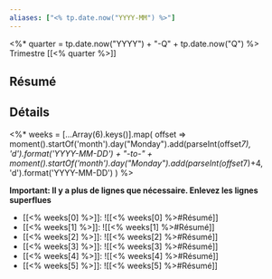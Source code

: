 ```yaml
---
aliases: ["<% tp.date.now("YYYY-MM") %>"]
---
```

<%* quarter = tp.date.now("YYYY") + "-Q" + tp.date.now("Q") %>
Trimestre [[<% quarter %>]]
## Résumé

## Détails

<%*
weeks = [...Array(6).keys()].map(
   offset => moment().startOf('month').day("Monday").add(parseInt(offset*7), 'd').format('YYYY-MM-DD') + "-to-" + moment().startOf('month').day("Monday").add(parseInt(offset*7)+4, 'd').format('YYYY-MM-DD')
)
%>

**Important: Il y a plus de lignes que nécessaire. Enlevez les lignes superflues**
- [[<% weeks[0] %>]]: ![[<% weeks[0] %>#Résumé]]
- [[<% weeks[1] %>]]: ![[<% weeks[1] %>#Résumé]]
- [[<% weeks[2] %>]]: ![[<% weeks[2] %>#Résumé]]
- [[<% weeks[3] %>]]: ![[<% weeks[3] %>#Résumé]]
- [[<% weeks[4] %>]]: ![[<% weeks[4] %>#Résumé]]
- [[<% weeks[5] %>]]: ![[<% weeks[5] %>#Résumé]]